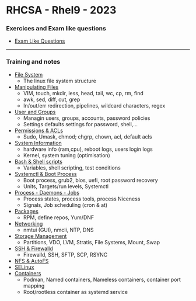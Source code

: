 # RHCSA - Rhel9 - 2023

### Exercices and Exam like questions

* [Exam Like Questions](Training/Training.md)

---

### Training and notes

* [File System](/Chapters/File_System.md)
    * The linux file system structure
* [Manipulating Files](/Chapters/Manipulating_Files.md)
    * VIM, touch, mkdir, less, head, tail, wc, cp, rm, find
    * awk, sed, diff, cut, grep
    * In/out/err redirection, pipelines, wildcard characters, regex
* [User and Groups](/Chapters/User_Groups.md)
    * Managin users, groups, accounts, password policies
    * Settings defaults settings for password, shell,...
* [Permissions & ACLs](/Chapters/Permissions_Acl.md)
    * Sudo, Umask, chmod; chgrp, chown, acl, default acls
* [System Information](/Chapters/System_Information.md)
    * hardware info (ram,cpu), reboot logs, users login logs
    * Kernel, system tuning (optimisation)
* [Bash & Shell scripts](/Chapters/Shell_script.md)
    * Variables, shell scripting, test conditions
* [Systemctl & Boot Process](/Chapters/Boot_process.md)
    * Boot process, grub2, bios, uefi, root password recovery
    * Units, Targets/run levels,  Systemctl
* [Process - Daemons - Jobs](/Chapters/Process_Daemons.md)
    * Process states, process tools, process Niceness
    * Signals, Job scheduling (cron & at)
* [Packages](/Chapters/Packages.md)
    * RPM, define repos, Yum/DNF
* [Networking](/Chapters/Networking.md)
  * nmtui (GUI), nmcli, NTP, DNS
* [Storage Management](Chapters/Storage.md)
  * Partitions, VDO, LVM, Stratis, File Systems, Mount, Swap
* [SSH & Firewalld](Chapters/SSH_Firewalld.md)
  * Firewalld, SSH, SFTP, SCP, RSYNC
* [NFS & AutoFS](Chapters/Nfs_Autofs.md)
* [SELinux](Chapters/SELinux.md)
* [Containers](Chapters/Containers.md)
  * Podman, Named containers, Nameless containers, container port mapping
  * Root/rootless container as systemd service
